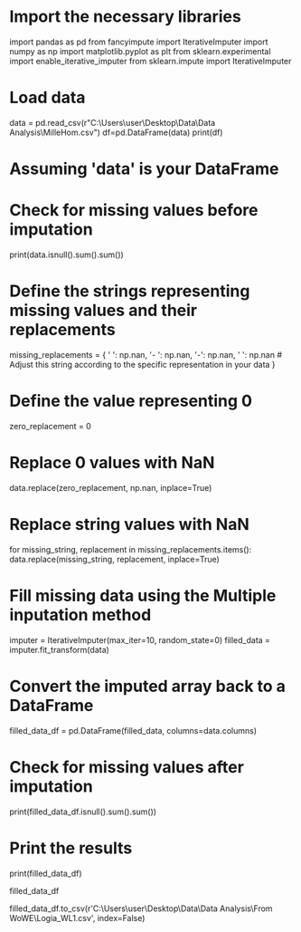 # Import the necessary libraries
import pandas as pd
from fancyimpute import IterativeImputer
import numpy as np
import matplotlib.pyplot as plt
from sklearn.experimental import enable_iterative_imputer
from sklearn.impute import IterativeImputer

# Load data
data = pd.read_csv(r"C:\Users\user\Desktop\Data\Data Analysis\MilleHom.csv")
df=pd.DataFrame(data)
print(df)

# Assuming 'data' is your DataFrame
# Check for missing values before imputation
print(data.isnull().sum().sum())

# Define the strings representing missing values and their replacements
missing_replacements = {
    ' ': np.nan,
    '-   ': np.nan,
    '-': np.nan,
    '         ': np.nan  # Adjust this string according to the specific representation in your data
}

# Define the value representing 0
zero_replacement = 0

# Replace 0 values with NaN
data.replace(zero_replacement, np.nan, inplace=True)

# Replace string values with NaN
for missing_string, replacement in missing_replacements.items():
    data.replace(missing_string, replacement, inplace=True)

# Fill missing data using the Multiple inputation method
imputer = IterativeImputer(max_iter=10, random_state=0)
filled_data = imputer.fit_transform(data)


# Convert the imputed array back to a DataFrame
filled_data_df = pd.DataFrame(filled_data, columns=data.columns)

# Check for missing values after imputation
print(filled_data_df.isnull().sum().sum())

# Print the results
print(filled_data_df)

filled_data_df

filled_data_df.to_csv(r'C:\Users\user\Desktop\Data\Data Analysis\From WoWE\Logia_WL1.csv', index=False)









